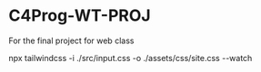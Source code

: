 # C4Prog-WT-PROJ
For the final project for web class


npx tailwindcss -i ./src/input.css -o ./assets/css/site.css --watch